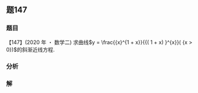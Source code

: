 ## 题147
### 题目
【147】(2020 年 ・ 数学二) 求曲线$y = \frac{{x}^{1 + x}}{{( 1 + x) }^{x}}( {x > 0})$的斜渐近线方程. 
### 分析

### 解